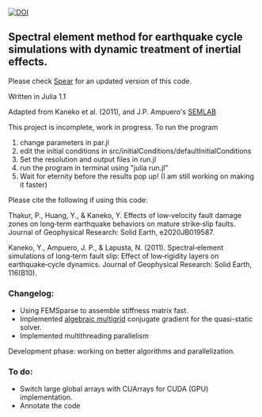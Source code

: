 

[![DOI](https://zenodo.org/badge/166428207.svg)](https://zenodo.org/badge/latestdoi/166428207)


## Spectral element method for earthquake cycle simulations with dynamic treatment of inertial effects.

Please check [Spear](https://github.com/thehalfspace/Spear) for an updated version of this code.

Written in Julia 1.1

Adapted from Kaneko et al. (2011), and J.P. Ampuero's [SEMLAB](https://github.com/jpampuero/semlab)

This project is incomplete, work in progress. To run the program 

1. change parameters in par.jl 
2. edit the initial conditions in src/initialConditions/defaultInitialConditions
3. Set the resolution and output files in run.jl
4. run the program in terminal using "julia run.jl"
5. Wait for eternity before the results pop up! (I am still working on making it faster)

Please cite the following if using this code:

Thakur, P., Huang, Y., & Kaneko, Y. Effects of low‐velocity fault damage zones on long‐term earthquake behaviors on mature strike‐slip faults. Journal of Geophysical Research: Solid Earth, e2020JB019587.

Kaneko, Y., Ampuero, J. P., & Lapusta, N. (2011). Spectral‐element simulations of long‐term fault slip: Effect of low‐rigidity layers on earthquake‐cycle dynamics. Journal of Geophysical Research: Solid Earth, 116(B10).


### Changelog:
- Using FEMSparse to assemble stiffness matrix fast.
- Implemented [algebraic multigrid](https://github.com/JuliaLinearAlgebra/AlgebraicMultigrid.jl) conjugate gradient for the quasi-static solver.
- Implemented multithreading parallelism

Development phase: 
 working on better algorithms and parallelization.

### To do:
- Switch large global arrays with CUArrays for CUDA (GPU) implementation.
- Annotate the code




